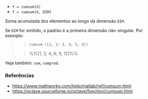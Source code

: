- `Y = cumsum(X)`
- `Y = cumsum(X, DIM)`

Soma acumulada dos elementos ao longo da dimensão `DIM`.

Se `DIM` for omitido, o padrão é a primeira dimensão não-singular. Por exemplo:

> > `cumsum ([1, 2; 3, 4; 5, 6])`

> > %%[1, 2; 4, 6; 9, 12]%%

Veja também: `sum`, `cumprod`.

### Referências

- https://www.mathworks.com/help/matlab/ref/cumsum.html
- https://octave.sourceforge.io/octave/function/cumsum.html
